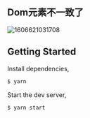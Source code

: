 ## Dom元素不一致了

![1606621031708](C:\Users\fengpan\Desktop\1606621031708.png)

## Getting Started

Install dependencies,

```bash
$ yarn
```

Start the dev server,

```bash
$ yarn start
```

